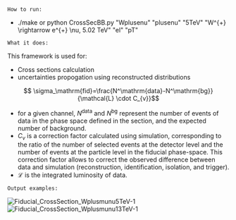 ```
How to run:
```
-  ./make or python CrossSecBB.py  "Wplusenu"   "plusenu"   "5TeV"  "W^{+} \rightarrow e^{+} \nu, 5.02 TeV" "el" "pT"
  
```
What it does:
```
This framework is used for:
-  Cross sections calculation
-  uncertainties propogation using reconstructed distributions


$$ \sigma_\mathrm{fid}=\frac{N^\mathrm{data}-N^\mathrm{bg}}{\mathcal{L} \cdot C_{v}}$$

  * for a given channel, $N^\mathrm{data}$ and $N^\mathrm{bg}$ represent the number of events of data in the phase space defined in the section, and the expected number of background.
  * $C_{v}$ is a correction factor calculated using simulation, corresponding to the ratio of the number of selected events at the detector level and the number of events at the particle level in the fiducial phase-space. This correction factor allows to correct the observed difference between data and simulation (reconstruction, identification, isolation, and trigger).
  *  $\mathcal{L}$ is the integrated luminosity of data.
```
Output examples:
```
![Fiducial_CrossSection_Wplusmunu5TeV-1](https://github.com/AtmaniHicham/Bin-By-Bin-Cross-Sections/assets/105196225/25a720b7-1e84-4fa7-ac2b-232d59f56fa0)
![Fiducial_CrossSection_Wplusmunu13TeV-1](https://github.com/AtmaniHicham/Bin-By-Bin-Cross-Sections/assets/105196225/cb01fc50-b0e3-4c07-9217-8d9ea24ab320)
